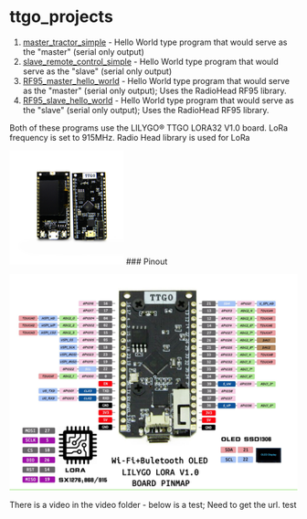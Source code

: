 # ttgo_projects
1. [master_tractor_simple](https://github.com/jones2126/ttgo_projects/tree/main/master_slave_hello_world/master_tractor_simple) - Hello World type program that would serve as the "master" (serial only output)
2. [slave_remote_control_simple](https://github.com/jones2126/ttgo_projects/tree/main/master_slave_hello_world/slave_remote%20control_simple) - Hello World type program that would serve as the "slave" (serial only output) 
3. [RF95_master_hello_world](https://github.com/jones2126/ttgo_projects/tree/main/master_slave_hello_world/master_tractor_simple) - Hello World type program that would serve as the "master" (serial only output); Uses the RadioHead RF95 library.
4. [RF95_slave_hello_world](https://github.com/jones2126/ttgo_projects/tree/main/master_slave_hello_world/slave_remote%20control_simple) - Hello World type program that would serve as the "slave" (serial only output); Uses the RadioHead RF95 library.

Both of these programs use the LILYGO® TTGO LORA32 V1.0 board.  LoRa frequency is set to 915MHz.  Radio Head library is used for LoRa


<img src="./images/ttgo_board.jpg" alt="LILYGO® TTGO v1.0" width="200">
### Pinout

![Board pinout](images/pinout.jpg?raw=true "LILYGO® TTGO v1.0 Pinout")

There is a video in the video folder - below is a test; Need to get the url. test
